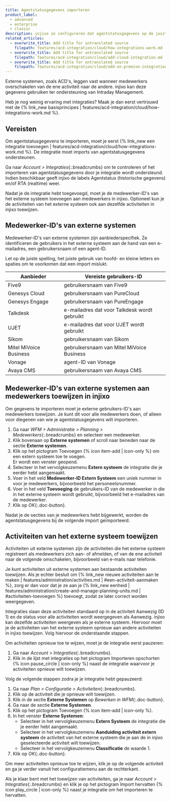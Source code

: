 ```yaml
---
title: Agentstatusgegevens importeren
product_label:
  - advanced
  - enterprise
  - classic
description: injixo zo configureren dat agentstatusgegevens op de juiste manier worden geïmporteerd.
related_articles:
  - overwrite_title: Add title for untranslated source
    filepath: features/acd-integration/cloud/how-integrations-work.md
  - overwrite_title: Add title for untranslated source
    filepath: features/acd-integration/cloud/add-cloud-integration.md
  - overwrite_title: Add title for untranslated source
    filepath: features/acd-integration/cloud/add-on-premise-integration.md
---
```


Externe systemen, zoals ACD's, leggen vast wanneer medewerkers overschakelen van de ene activiteit naar de andere. injixo kan deze gegevens gebruiken ter ondersteuning van Intraday Management.

Heb je nog weinig ervaring met integraties? Maak je dan eerst vertrouwd met de {% link_new basisprincipes | features/acd-integration/cloud/how-integrations-work.md %}.

## Vereisten

Om agentstatusgegevens te importeren, moet je eerst {% link_new een integratie toevoegen | features/acd-integration/cloud/how-integrations-work.md %}. De integratie moet imports van agentstatusgegevens ondersteunen.

Ga naar _Account > Integraties_{:.breadcrumbs} om te controleren of het importeren van agentstatusgegevens door je integratie wordt ondersteund. Indien beschikbaar geeft injixo de labels Agentstatus (historische gegevens) en/of RTA (realtime) weer.

Nadat je de integratie hebt toegevoegd, moet je de medewerker-ID's van het externe systeem toevoegen aan medewerkers in injixo. Optioneel kun je de activiteiten van het externe systeem ook aan dezelfde activiteiten in injixo toewijzen.

## Medewerker-ID's van externe systemen

Medewerker-ID's van externe systemen zijn aanbiederspecifiek. Ze identificeren de gebruikers in het externe systeem aan de hand van een e-mailadres, een gebruikersnaam of een agent-ID.

Let op de juiste spelling, het juiste gebruik van hoofd- en kleine letters en spaties om te voorkomen dat een import mislukt.

| Aanbieder                 | Vereiste gebruikers-ID              |
| ---------------------- | ------------------------------------- |
| Five9                  | gebruikersnaam van Five9                  |
| Genesys Cloud          | gebruikersnaam van PureCloud              |
| Genesys Engage         | gebruikersnaam van PureEngage             |
| Talkdesk               | e-mailadres dat voor Talkdesk wordt gebruikt        |
| UJET                   | e-mailadres dat voor UJET wordt gebruikt            |
| Sikom                  | gebruikersnaam van Sikom                  |
| Mitel MiVoice Business | gebruikersnaam van Mitel MiVoice Business |
| Vonage                 | agent-ID van Vonage                  |
| Avaya CMS              | gebruikersnaam van Avaya CMS              |

## Medewerker-ID's van externe systemen aan medewerkers toewijzen in injixo

Om gegevens te importeren moet je externe gebruikers-ID's aan medewerkers toewijzen. Je kunt dit voor alle medewerkers doen, of alleen voor diegenen van wie je agentstatusgegevens wilt importeren.

1. Ga naar _WFM > Administratie > Planning > Medewerkers_{:.breadcrumbs} en selecteer een medewerker.
2. Klik bovenaan op **Externe systemen** of scroll naar beneden naar de sectie **Externe systemen**.
3. Klik op het pictogram Toevoegen {% icon item-add | icon-only %} om een extern systeem toe te voegen.  
   Er wordt een venster geopend.
4. Selecteer in het vervolgkeuzemenu **Extern systeem** de integratie die je eerder hebt aangemaakt.
5. Voer in het veld **Medewerker-ID Extern Systeem** een uniek nummer in voor je medewerkers, bijvoorbeeld het personeelsnummer.
6. Voer in het veld **Toevoeging** de gebruikers-ID van de medewerker in die in het externe systeem wordt gebruikt, bijvoorbeeld het e-mailadres van de medewerker.
7. Klik op _OK_{:.doc-button}.

Nadat je de secties van je medewerkers hebt bijgewerkt, worden de agentstatusgegevens bij de volgende import geïmporteerd.


## Activiteiten van het externe systeem toewijzen

Activiteiten uit externe systemen zijn de activiteiten die het externe systeem registreert als medewerkers zich aan- of afmelden, of van de ene activiteit naar de volgende omschakelen, bijvoorbeeld van e-mails naar telefonie.

Je kunt activiteiten uit externe systemen aan bestaande activiteiten toewijzen. Als je echter besluit om {% link_new nieuwe activiteiten aan te maken | features/administration/activities.md | #een-activiteit-aanmaken %}, zorg er dan voor dat je ze aan je {% link_new eenheid | features/administration/create-and-manage-planning-units.md | #activiteiten-toevoegen %} toevoegt, zodat ze later correct worden weergegeven.

Integraties slaan deze activiteiten standaard op in de activiteit Aanwezig (ID 1) en de status voor alle activiteiten wordt weergegeven als Aanwezig. injixo kan dezelfde activiteiten weergeven als je externe systeem. Hiervoor moet je de activiteiten van het externe systeem opnieuw aan andere activiteiten in injixo toewijzen. Volg hiervoor de onderstaande stappen.


Om activiteiten opnieuw toe te wijzen, moet je de integratie eerst pauzeren:

1. Ga naar _Account > Integraties_{:.breadcrumbs}.
2. Klik in de lijst met integraties op het pictogram Importeren opschorten {% icon pause_circle | icon-only %} naast de integratie waarvoor je activiteiten opnieuw wilt toewijzen.

Volg de volgende stappen zodra je je integratie hebt gepauzeerd:

1. Ga naar _Plan > Configuratie > Activiteiten_{:.breadcrumbs}.
2. Klik op de activiteit die je opnieuw wilt toewijzen.
3. Klik in de sectie **Externe Systemen** op _Bewerken in WFM_{:.doc-button}. 
4. Ga naar de sectie **Externe Systemen**.
5. Klik op het pictogram Toevoegen {% icon item-add | icon-only %}.
6. In het venster **Externe Systemen**:<br>
   - Selecteer in het vervolgkeuzemenu **Extern Systeem** de integratie die je eerder hebt aangemaakt.
   - Selecteer in het vervolgkeuzemenu **Aanduiding activiteit extern systeem** de activiteit van het externe systeem die je aan de in injixo geselecteerde activiteit wilt toewijzen.
   - Selecteer in het vervolgkeuzemenu **Classificatie** de waarde 1.
7. Klik op _OK_{:.doc-button}.

Om meer activiteiten opnieuw toe te wijzen, klik je op de volgende activiteit en ga je verder vanuit het configuratiemenu aan de rechterkant.


Als je klaar bent met het toewijzen van activiteiten, ga je naar _Account > Integraties_{:.breadcrumbs} en klik je op het pictogram Import hervatten {% icon play_circle | icon-only %} naast je integratie om het importeren te hervatten.
